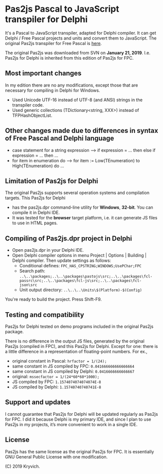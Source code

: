 # Pas2js Pascal to JavaScript transpiler for Delphi
It's a Pascal to JavaScript transpiler, adapted for Delphi compiler. It can get Delphi / Free Pascal projects and units and convert them to JavaScript. The original Pas2js transpiler for Free Pascal is [here](http://wiki.freepascal.org/pas2js).

The original Pas2js was downloaded from SVN on **January 21, 2019**. I.e. Pas2js for Delphi is inherited from this edition of Pas2js for FPC.

## Most important changes
In my edition there are no any modifications, except those that are necessary for compiling in Delphi for Windows.
* Used Unicode UTF-16 instead of UTF-8 (and ANSI) strings in the transpiler code.
* Used generic collections (TDictionary<string, XXX>) instead of TFPHashObjectList.

## Other changes made due to differences in syntax of Free Pascal and Delphi language
* case statement for a string expression --> if expression = ... then else if expression = ... then ...
* for item in enumeration do --> for item := Low(TEnumeration) to High(TEnumeration) do ...

## Limitation of Pas2js for Delphi
The original Pas2js supports several operation systems and compilation targets. This Pas2js for Delphi
* has the pas2js.dpr command-line utility for **Windows**, **32-bit**. You can compile it in Delphi IDE.
* It was tested for the **browser** target platform, i.e. it can generate JS files to use in HTML pages.

## Compiling of Pas2js.dpr project in Delphi
* Open pas2js.dpr in your Delphi IDE.
* Open Delphi compiler options in menu Project | Options | Building | Delphi compiler. Then update settings as follows:
  * Conditional defines: `FPC_HAS_CPSTRING;WINDOWS;UsePChar;FPC`
  * Search path: `..\..\packages;..\..\packages\pastojs\src;..\..\packages\fcl-passrc\src;..\..\packages\fcl-js\src;..\..\packages\fcl-json\src`
  * Unit output directory: `..\..\..\Units\$(Platform)-$(Config)`

You're ready to build the project. Press Shift-F9.

## Testing and compatibility
Pas2js for Delphi tested on demo programs included in the original Pas2js package.

There is no difference in the output JS files, generated by the original Pas2js (compiled in FPC), and this Pas2js for Delphi. Except for one: there is a little difference in a representation of floating-point numbers. For ex.,
* original constant in Pascal: `hrfactor = 1/(24);`
* same constant in JS compiled by FPC:    `0.041666666666666664`
* same constant in JS compiled by Delphi: `0.0416666666666667`
* original: `mssecfactor = 1/(24*60*60*1000);`
* JS compiled by FPC:    `1.1574074074074074E-8`
* JS compiled by Delphi: `1.15740740740741E-8`

## Support and updates
I cannot guarantee that Pas2js for Delphi will be updated regularly as Pas2js for FPC. I did it because Delphi is my primary IDE, and since I plan to use Pas2js in my projects, it’s more convenient to work in a single IDE.

## License
Pas2js has the same license as the original Pas2js for FPC. It is essentially GNU General Public License with one modification.

(C) 2019 Kryvich.
